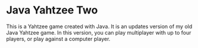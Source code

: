 # Java Yahtzee Two
This is a Yahtzee game created with Java. It is an updates version of my old Java Yahtzee game. In this version, you can play multiplayer with up to four players, or play against a computer player. 

